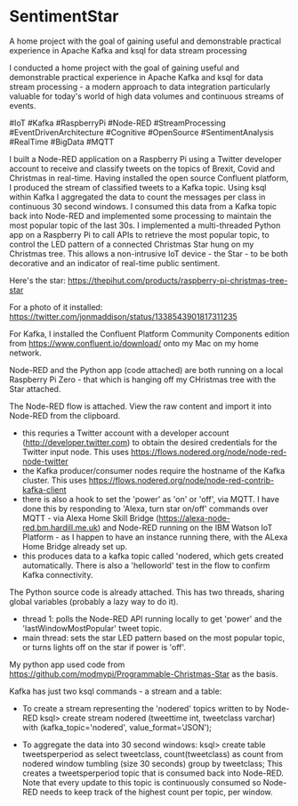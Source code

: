 # SentimentStar
A home project with the goal of gaining useful and demonstrable practical experience in Apache Kafka and ksql for data stream processing

I conducted a home project with the goal of gaining useful and demonstrable practical experience in Apache Kafka and ksql for data stream processing - a modern approach to data integration particularly valuable for today's world of high data volumes and continuous streams of events.

#IoT #Kafka #RaspberryPi #Node-RED #StreamProcessing #EventDrivenArchitecture #Cognitive #OpenSource #SentimentAnalysis #RealTime #BigData #MQTT

I built a Node-RED application on a Raspberry Pi using a Twitter developer account to receive and classify tweets on the topics of Brexit, Covid and Christmas in real-time. Having installed the open source Confluent platform, I produced the stream of classified tweets to a Kafka topic. Using ksql within Kafka I aggregated the data to count the messages per class in continuous 30 second windows. I consumed this data from a Kafka topic back into Node-RED and implemented some processing to maintain the most popular topic of the last 30s. I implemented a multi-threaded Python app on a Raspberry Pi to call APIs to retrieve the most popular topic, to control the LED pattern of a connected Christmas Star hung on my Christmas tree. This allows a non-intrusive IoT device - the Star - to be both decorative and an indicator of real-time public sentiment. 

Here's the star: https://thepihut.com/products/raspberry-pi-christmas-tree-star

For a photo of it installed: https://twitter.com/jonmaddison/status/1338543901817311235

For Kafka, I installed the Confluent Platform Community Components edition from https://www.confluent.io/download/ onto my Mac on my home network. 

Node-RED and the Python app (code attached) are both running on a local Raspberry Pi Zero - that which is hanging off my CHristmas tree with the Star attached.

The Node-RED flow is attached.  View the raw content and import it into Node-RED from the clipboard.
- this requries a Twitter account with a developer account (http://developer.twitter.com) to obtain the desired credentials for the Twitter input node.  This uses https://flows.nodered.org/node/node-red-node-twitter  
- the Kafka producer/consumer nodes require the hostname of the Kafka cluster.  This uses https://flows.nodered.org/node/node-red-contrib-kafka-client
- there is also a hook to set the 'power' as 'on' or 'off', via MQTT.  I have done this by responding to 'Alexa, turn star on/off' commands over MQTT - via Alexa Home Skill Bridge (https://alexa-node-red.bm.hardill.me.uk) and Node-RED running on the IBM Watson IoT Platform - as I happen to have an instance running there, with the ALexa Home Bridge already set up.
- this produces data to a kafka topic called 'nodered, which gets created automatically.  There is also a 'helloworld' test in the flow to confirm Kafka connectivity.

The Python source code is already attached.  This has two threads, sharing global variables (probably a lazy way to do it).
- thread 1: polls the Node-RED API running locally to get 'power' and the 'lastWindowMostPopular' tweet topic.
- main thread: sets the star LED pattern based on the most popular topic, or turns lights off on the star if power is 'off'. 

My python app used code from https://github.com/modmypi/Programmable-Christmas-Star as the basis.

Kafka has just two ksql commands - a stream and a table:
- To create a stream representing the 'nodered' topics written to by Node-RED
ksql> create stream nodered (tweettime int, tweetclass varchar) with (kafka_topic='nodered', value_format='JSON');

- To aggregate the data into 30 second windows:
ksql> create table tweetsperperiod as select tweetclass, count(tweetclass) as count from nodered window tumbling (size 30 seconds) group by tweetclass;
This creates a tweetsperperiod topic that is consumed back into Node-RED.  Note that every update to this topic is continuously consumed so Node-RED needs to keep track of the highest count per topic, per window. 
